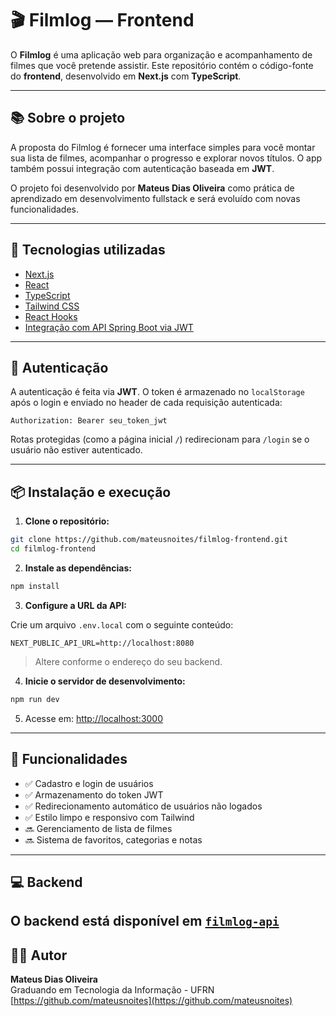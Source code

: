 # 🎬 Filmlog — Frontend

O **Filmlog** é uma aplicação web para organização e acompanhamento de filmes que você pretende assistir. Este repositório contém o código-fonte do **frontend**, desenvolvido em **Next.js** com **TypeScript**.

---

## 📚 Sobre o projeto

A proposta do Filmlog é fornecer uma interface simples para você montar sua lista de filmes, acompanhar o progresso e explorar novos títulos. O app também possui integração com autenticação baseada em **JWT**.

O projeto foi desenvolvido por **Mateus Dias Oliveira** como prática de aprendizado em desenvolvimento fullstack e será evoluído com novas funcionalidades.

---

## 🚀 Tecnologias utilizadas

- [Next.js](https://nextjs.org/)
- [React](https://reactjs.org/)
- [TypeScript](https://www.typescriptlang.org/)
- [Tailwind CSS](https://tailwindcss.com/)
- [React Hooks](https://reactjs.org/docs/hooks-intro.html)
- [Integração com API Spring Boot via JWT](https://github.com/mateusnoites/filmlog-api)

---

## 🔐 Autenticação

A autenticação é feita via **JWT**. O token é armazenado no `localStorage` após o login e enviado no header de cada requisição autenticada:

```
Authorization: Bearer seu_token_jwt
```

Rotas protegidas (como a página inicial `/`) redirecionam para `/login` se o usuário não estiver autenticado.

---

## 📦 Instalação e execução

1. **Clone o repositório:**

```bash
git clone https://github.com/mateusnoites/filmlog-frontend.git
cd filmlog-frontend
```

2. **Instale as dependências:**

```bash
npm install
```

3. **Configure a URL da API:**

Crie um arquivo `.env.local` com o seguinte conteúdo:

```env
NEXT_PUBLIC_API_URL=http://localhost:8080
```

> Altere conforme o endereço do seu backend.

4. **Inicie o servidor de desenvolvimento:**

```bash
npm run dev
```

5. Acesse em: [http://localhost:3000](http://localhost:3000)

---

## 🧠 Funcionalidades

- ✅ Cadastro e login de usuários
- ✅ Armazenamento do token JWT
- ✅ Redirecionamento automático de usuários não logados
- ✅ Estilo limpo e responsivo com Tailwind
- 🔜 Gerenciamento de lista de filmes
- 🔜 Sistema de favoritos, categorias e notas

---

## 💻 Backend

O backend está disponível em [`filmlog-api`](https://github.com/mateusnoites/filmlog-api)
---

## 🧑‍💻 Autor

**Mateus Dias Oliveira**  
Graduando em Tecnologia da Informação - UFRN  
[https://github.com/mateusnoites](https://github.com/mateusnoites)